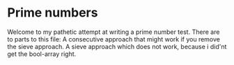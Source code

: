 Prime numbers
=============

Welcome to my pathetic attempt at writing a prime number test.
There are to parts to this file: A consecutive approach that might work if you remove the sieve approach.
A sieve approach which does not work, because i did'nt get the bool-array right.


